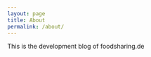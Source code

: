 ```yaml
---
layout: page
title: About
permalink: /about/
---
```


This is the development blog of foodsharing.de
